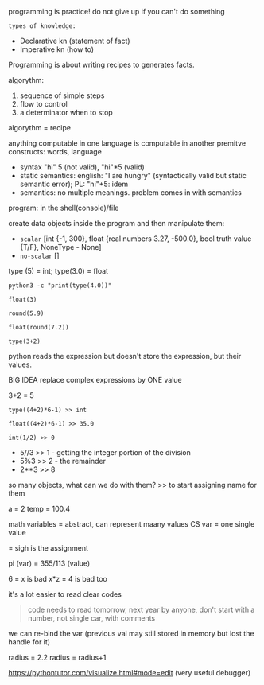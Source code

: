 programming is practice! do not give up if you can't do something

`types of knowledge:` 

- Declarative kn (statement of fact)
- Imperative kn (how to)

Programming is about writing recipes to generates facts.

algorythm: 
1) sequence of simple steps 
2) flow to control
3) a determinator when to stop

algorythm = recipe

anything computable in one language is computable in another
premitve constructs: words, language

- syntax "hi" 5 (not valid), "hi"*5 (valid)
- static semantics: english: "I are hungry" (syntactically valid but static semantic error); PL: "hi"+5: idem
- semantics: no multiple meanings. problem comes in with semantics

program: in the shell(console)/file

create data objects inside the program and then manipulate them:

- `scalar` [int {-1, 300}, float {real numbers 3.27, -500.0}, bool truth value {T/F}, NoneType - None]
- `no-scalar` [] 

type (5) = int; type(3.0) = float

```python3 -c "print(type(4.0))"```

``float(3)``

``round(5.9)``

``float(round(7.2))``

``type(3+2)``

python reads the expression but doesn't store the expression, but their values.

BIG IDEA
replace complex expressions by ONE value

3+2 = 5

``type((4+2)*6-1) >> int``

``float((4+2)*6-1) >> 35.0``

``int(1/2) >> 0``

- 5//3 >> 1 - getting the integer portion of the division
- 5%3 >> 2 - the remainder
- 2**3 >> 8

so many objects, what can we do with them? >> to start assigning name for them

a = 2
temp = 100.4

math variables = abstract, can represent maany values
CS var = one single value

= sigh is the assignment

pi (var) = 355/113 (value)

6 = x is bad
x*z = 4 is bad too

it's a lot easier to read clear codes
>code needs to read tomorrow, next year by anyone, don't start with a number, not single car, with comments

we can re-bind the var (previous val may still stored in memory but lost the handle for it)

radius = 2.2
radius = radius+1

https://pythontutor.com/visualize.html#mode=edit (very useful debugger)




